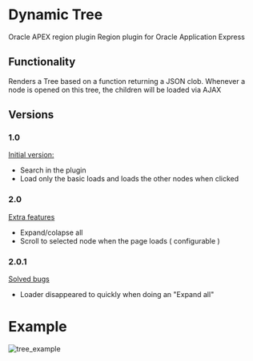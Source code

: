 # Dynamic Tree

Oracle APEX region plugin
Region plugin for Oracle Application Express

## Functionality

Renders a Tree based on a function returning a JSON clob.
Whenever a node is opened on this tree, the children will be loaded via AJAX

## Versions

### 1.0

<u>Initial version:</u>

- Search in the plugin
- Load only the basic loads and loads the other nodes when clicked

### 2.0

<u>Extra features</u>

- Expand/colapse all
- Scroll to selected node when the page loads ( configurable )

### 2.0.1

<u>Solved bugs</u>

- Loader disappeared to quickly when doing an "Expand all"

# Example

![tree_example](https://user-images.githubusercontent.com/5206375/123914838-22557800-d980-11eb-97fc-b63414b0c98f.gif)
